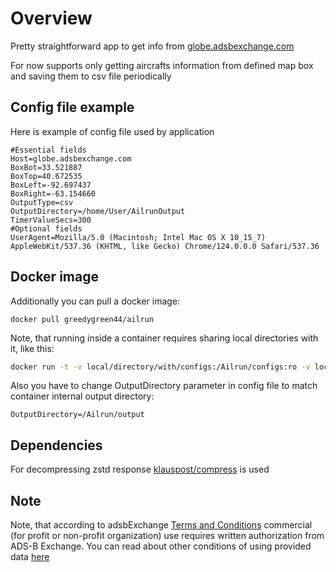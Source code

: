 # Overview
Pretty straightforward app to get info from [globe.adsbexchange.com](https://globe.adsbexchange.com/)

For now supports only getting aircrafts information from defined map box and saving them to csv file periodically

## Config file example

Here is example of config file used by application

```
#Essential fields
Host=globe.adsbexchange.com
BoxBot=33.521887
BoxTop=40.672535
BoxLeft=-92.697437
BoxRight=-63.154660
OutputType=csv
OutputDirectory=/home/User/AilrunOutput
TimerValueSecs=300
#Optional fields
UserAgent=Mozilla/5.0 (Macintosh; Intel Mac OS X 10_15_7) AppleWebKit/537.36 (KHTML, like Gecko) Chrome/124.0.0.0 Safari/537.36
```

## Docker image

Additionally you can pull a docker image:
```
docker pull greedygreen44/ailrun
```

Note, that running inside a container requires sharing local directories with it, like this:

```bash
docker run -t -v local/directory/with/configs:/Ailrun/configs:ro -v local/output/directory:Ailrun/output:rw greedygreen44/ailrun /Ailrun/configs/config.txt
```
Also you have to change OutputDirectory parameter in config file to match container internal output directory:

```
OutputDirectory=/Ailrun/output
```

## Dependencies
For decompressing zstd response [klauspost/compress](https://github.com/klauspost/compress/tree/master/zstd) is used

## Note

Note, that according to adsbExchange [Terms and Conditions](https://www.adsbexchange.com/legal-and-privacy/) commercial (for profit or non-profit organization) use requires written authorization from ADS-B Exchange.
You can read about other conditions of using provided data [here](https://rapidapi.com/adsbx/api/adsbexchange-com1)
